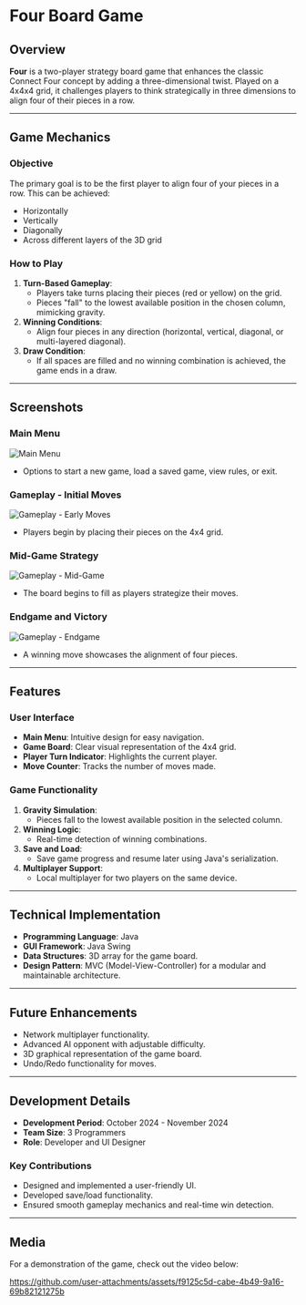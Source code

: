 # Four Board Game

## Overview
**Four** is a two-player strategy board game that enhances the classic Connect Four concept by adding a three-dimensional twist. Played on a 4x4x4 grid, it challenges players to think strategically in three dimensions to align four of their pieces in a row.

---

## Game Mechanics

### Objective
The primary goal is to be the first player to align four of your pieces in a row. This can be achieved:
- Horizontally
- Vertically
- Diagonally
- Across different layers of the 3D grid

### How to Play
1. **Turn-Based Gameplay**:
   - Players take turns placing their pieces (red or yellow) on the grid.
   - Pieces "fall" to the lowest available position in the chosen column, mimicking gravity.
2. **Winning Conditions**:
   - Align four pieces in any direction (horizontal, vertical, diagonal, or multi-layered diagonal).
3. **Draw Condition**:
   - If all spaces are filled and no winning combination is achieved, the game ends in a draw.

---

## Screenshots
### Main Menu
![Main Menu](sandbox:/mnt/data/game_screenshots/screenshot_0.png)
- Options to start a new game, load a saved game, view rules, or exit.

### Gameplay - Initial Moves
![Gameplay - Early Moves](sandbox:/mnt/data/game_screenshots/screenshot_150.png)
- Players begin by placing their pieces on the 4x4 grid.

### Mid-Game Strategy
![Gameplay - Mid-Game](sandbox:/mnt/data/game_screenshots/screenshot_300.png)
- The board begins to fill as players strategize their moves.

### Endgame and Victory
![Gameplay - Endgame](sandbox:/mnt/data/game_screenshots/screenshot_450.png)
- A winning move showcases the alignment of four pieces.

---

## Features

### User Interface
- **Main Menu**: Intuitive design for easy navigation.
- **Game Board**: Clear visual representation of the 4x4 grid.
- **Player Turn Indicator**: Highlights the current player.
- **Move Counter**: Tracks the number of moves made.

### Game Functionality
1. **Gravity Simulation**:
   - Pieces fall to the lowest available position in the selected column.
2. **Winning Logic**:
   - Real-time detection of winning combinations.
3. **Save and Load**:
   - Save game progress and resume later using Java's serialization.
4. **Multiplayer Support**:
   - Local multiplayer for two players on the same device.

---

## Technical Implementation
- **Programming Language**: Java
- **GUI Framework**: Java Swing
- **Data Structures**: 3D array for the game board.
- **Design Pattern**: MVC (Model-View-Controller) for a modular and maintainable architecture.

---

## Future Enhancements
- Network multiplayer functionality.
- Advanced AI opponent with adjustable difficulty.
- 3D graphical representation of the game board.
- Undo/Redo functionality for moves.

---

## Development Details
- **Development Period**: October 2024 - November 2024
- **Team Size**: 3 Programmers
- **Role**: Developer and UI Designer

### Key Contributions
- Designed and implemented a user-friendly UI.
- Developed save/load functionality.
- Ensured smooth gameplay mechanics and real-time win detection.

---

## Media
For a demonstration of the game, check out the video below:

https://github.com/user-attachments/assets/f9125c5d-cabe-4b49-9a16-69b82121275b


